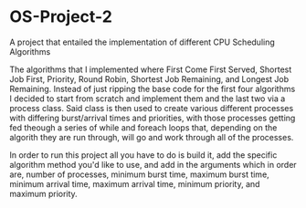 # OS-Project-2
A project that entailed the implementation of different CPU Scheduling Algorithms

The algorithms that I implemented where First Come First Served, Shortest Job First, Priority, Round Robin, Shortest Job Remaining, and Longest Job Remaining.
Instead of just ripping the base code for the first four algorithms I decided to start from scratch and implement them and the last two via a process class. Said class is then used to create various different processes with differing burst/arrival times and priorities, with those processes getting fed theough a series of while and foreach loops that, depending on the algorith they are run through, will go and work through all of the processes.

In order to run this project all you have to do is build it, add the specific algorithm method you'd like to use, and add in the arguments which in order are, number of processes, minimum burst time, maximum burst time, minimum arrival time, maximum arrival time, minimum priority, and maximum priority. 
